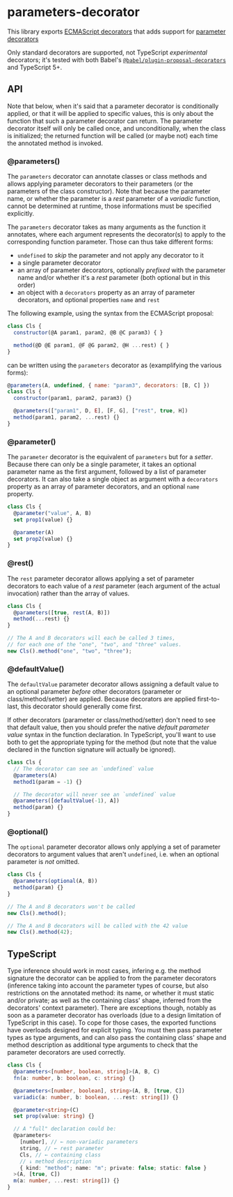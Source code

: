 # parameters-decorator

This library exports [ECMAScript decorators](https://github.com/tc39/proposal-decorators) that adds support for [parameter decorators](https://github.com/tc39/proposal-class-method-parameter-decorators/blob/4be5af502e54d27fd6b2cb7e37b9de8577e54c09/README.md)

Only standard decorators are supported, not TypeScript _experimental_ decorators;
it's tested with both Babel's [`@babel/plugin-proposal-decorators`](https://babeljs.io/docs/babel-plugin-proposal-decorators) and TypeScript 5+.

## API

Note that below, when it's said that a parameter decorator is conditionally applied, or that it will be applied to specific values, this is only about the function that such a parameter decorator can return.
The parameter decorator itself will only be called once, and unconditionally, when the class is initialized; the returned function will be called (or maybe not) each time the annotated method is invoked.

### @parameters()

The `parameters` decorator can annotate classes or class methods and allows applying parameter decorators to their parameters (or the parameters of the class constructor).
Note that because the parameter name, or whether the parameter is a _rest_ parameter of a _variadic_ function, cannot be determined at runtime, those informations must be specified explicitly.

The `parameters` decorator takes as many arguments as the function it annotates, where each argument represents the decorator(s) to apply to the corresponding function parameter.
Those can thus take different forms:

- `undefined` to _skip_ the parameter and not apply any decorator to it
- a single parameter decorator
- an array of parameter decorators, optionally _prefixed_ with the parameter name and/or whether it's a _rest_ parameter (both optional but in this order)
- an object with a `decorators` property as an array of parameter decorators, and optional properties `name` and `rest`

The following example, using the syntax from the ECMAScript proposal:

```js
class Cls {
  constructor(@A param1, param2, @B @C param3) { }

  method(@D @E param1, @F @G param2, @H ...rest) { }
}
```

can be written using the `parameters` decorator as (examplifying the various forms):

```js
@parameters(A, undefined, { name: "param3", decorators: [B, C] })
class Cls {
  constructor(param1, param2, param3) {}

  @parameters(["param1", D, E], [F, G], ["rest", true, H])
  method(param1, param2, ...rest) {}
}
```

### @parameter()

The `parameter` decorator is the equivalent of `parameters` but for a _setter_.
Because there can only be a single parameter, it takes an optional parameter name as the first argument, followed by a list of parameter decorators.
It can also take a single object as argument with a `decorators` property as an array of parameter decorators, and an optional `name` property.

```js
class Cls {
  @parameter("value", A, B)
  set prop1(value) {}

  @parameter(A)
  set prop2(value) {}
}
```

### @rest()

The `rest` parameter decorator allows applying a set of parameter decorators to each value of a _rest_ parameter (each argument of the actual invocation) rather than the array of values.

```js
class Cls {
  @parameters([true, rest(A, B)])
  method(...rest) {}
}

// The A and B decorators will each be called 3 times,
// for each one of the "one", "two", and "three" values.
new Cls().method("one", "two", "three");
```

### @defaultValue()

The `defaultValue` parameter decorator allows assigning a default value to an optional parameter _before_ other decorators (parameter or class/method/setter) are applied.
Because decorators are applied first-to-last, this decorator should generally come first.

If other decorators (parameter or class/method/setter) don't need to see that default value, then you should prefer the native _default parameter value_ syntax in the function declaration.
In TypeScript, you'll want to use both to get the appropriate typing for the method (but note that the value declared in the function signature will actually be ignored).

```js
class Cls {
  // The decorator can see an `undefined` value
  @parameters(A)
  method1(param = -1) {}

  // The decorator will never see an `undefined` value
  @parameters([defaultValue(-1), A])
  method(param) {}
}
```

### @optional()

The `optional` parameter decorator allows only applying a set of parameter decorators to argument values that aren't `undefined`, i.e. when an optional parameter is _not_ omitted.

```js
class Cls {
  @parameters(optional(A, B))
  method(param) {}
}

// The A and B decorators won't be called
new Cls().method();

// The A and B decorators will be called with the 42 value
new Cls().method(42);
```

## TypeScript

Type inference should work in most cases, infering e.g. the method signature the decorator can be applied to from the parameter decorators (inference taking into account the parameter types of course, but also restrictions on the annotated method: its name, or whether it must static and/or private; as well as the containing class' shape, inferred from the decorators' context parameter).
There are exceptions though, notably as soon as a parameter decorator has overloads (due to a design limitation of TypeScript in this case).
To cope for those cases, the exported functions have overloads designed for explicit typing.
You must then pass parameter types as type arguments, and can also pass the containing class' shape and method description as additional type arguments to check that the parameter decorators are used correctly.

```ts
class Cls {
  @parameters<[number, boolean, string]>(A, B, C)
  fn(a: number, b: boolean, c: string) {}

  @parameters<[number, boolean], string>(A, B, [true, C])
  variadic(a: number, b: boolean, ...rest: string[]) {}

  @parameter<string>(C)
  set prop(value: string) {}

  // A "full" declaration could be:
  @parameters<
    [number], // ← non-variadic parameters
    string, // ← rest parameter
    Cls, // ← containing class
    // ↓ method description
    { kind: "method"; name: "m"; private: false; static: false }
  >(A, [true, C])
  m(a: number, ...rest: string[]) {}
}
```
